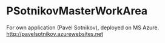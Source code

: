 # PSotnikovMasterWorkArea
For own application (Pavel Sotnikov), deployed on MS Azure.
http://pavelsotnikov.azurewebsites.net
